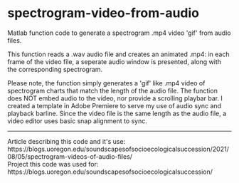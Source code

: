 # spectrogram-video-from-audio
Matlab function code to generate a spectrogram .mp4 video 'gif' from audio files.

This function reads a .wav audio file and creates an animated .mp4: in each frame of the video file, a seperate audio window is presented, along with the corresponding spectrogram.

Please note, the function simply generates a 'gif' like .mp4 video of spectrogram charts that match the length of the audio file. The function does NOT embed audio to the video, nor provide a scrolling playbar bar. I created a template in Adobe Premiere to serve my use of audio sync and playback barline. Since the video file is the same length as the audio file, a video editor uses basic snap alignment to sync.

<hr>
Article describing this code and it's use: https://blogs.uoregon.edu/soundscapesofsocioecologicalsuccession/2021/08/05/spectrogram-videos-of-audio-files/ <br/>
Project this code was used for: https://blogs.uoregon.edu/soundscapesofsocioecologicalsuccession/
